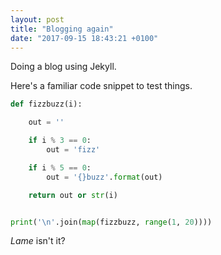 ```yaml
---
layout: post
title: "Blogging again"
date: "2017-09-15 18:43:21 +0100"
---
```


Doing a blog using Jekyll.<!--more-->

Here's a familiar code snippet to test things.

```python
def fizzbuzz(i):

    out = ''

    if i % 3 == 0:
        out = 'fizz'

    if i % 5 == 0:
        out = '{}buzz'.format(out)

    return out or str(i)


print('\n'.join(map(fizzbuzz, range(1, 20))))
```

_Lame_ isn't it?
